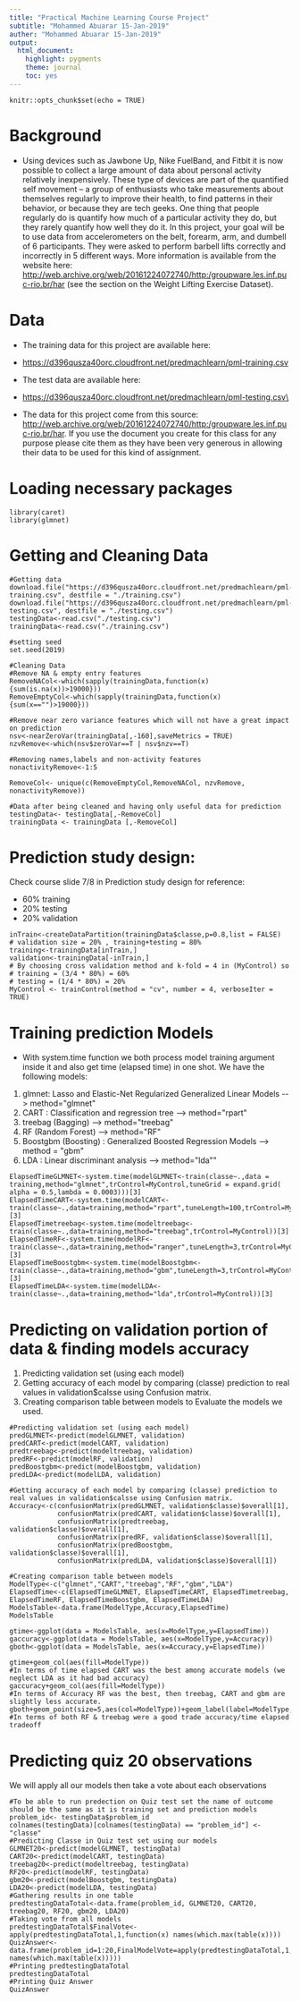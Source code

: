 ```yaml
---
title: "Practical Machine Learning Course Project"
subtitle: "Mohammed Abuarar 15-Jan-2019"
auther: "Mohammed Abuarar 15-Jan-2019"
output: 
  html_document: 
    highlight: pygments
    theme: journal
    toc: yes
---
```


```{r setup, include=FALSE}
knitr::opts_chunk$set(echo = TRUE)
```

# Background

* Using devices such as Jawbone Up, Nike FuelBand, and Fitbit it is now possible to collect a large amount of data about personal activity relatively inexpensively. These type of devices are part of the quantified self movement – a group of enthusiasts who take measurements about themselves regularly to improve their health, to find patterns in their behavior, or because they are tech geeks. One thing that people regularly do is quantify how much of a particular activity they do, but they rarely quantify how well they do it. In this project, your goal will be to use data from accelerometers on the belt, forearm, arm, and dumbell of 6 participants. They were asked to perform barbell lifts correctly and incorrectly in 5 different ways. More information is available from the website here: http://web.archive.org/web/20161224072740/http:/groupware.les.inf.puc-rio.br/har (see the section on the Weight Lifting Exercise Dataset).  

# Data  
 
* The training data for this project are available here:  
  
* https://d396qusza40orc.cloudfront.net/predmachlearn/pml-training.csv  
  
* The test data are available here:  
  
* https://d396qusza40orc.cloudfront.net/predmachlearn/pml-testing.csv\  

* The data for this project come from this source: http://web.archive.org/web/20161224072740/http:/groupware.les.inf.puc-rio.br/har. If you use the document you create for this class for any purpose please cite them as they have been very generous in allowing their data to be used for this kind of assignment.

# Loading necessary packages
```{r LoadingPackages}
library(caret)
library(glmnet)
```

# Getting and Cleaning Data
```{r GettingCleaningData}
#Getting data
download.file("https://d396qusza40orc.cloudfront.net/predmachlearn/pml-training.csv", destfile = "./training.csv")
download.file("https://d396qusza40orc.cloudfront.net/predmachlearn/pml-testing.csv", destfile = "./testing.csv")
testingData<-read.csv("./testing.csv")
trainingData<-read.csv("./training.csv")

#setting seed
set.seed(2019)

#Cleaning Data
#Remove NA & empty entry features
RemoveNACol<-which(sapply(trainingData,function(x){sum(is.na(x))>19000}))
RemoveEmptyCol<-which(sapply(trainingData,function(x){sum(x=="")>19000}))

#Remove near zero variance features which will not have a great impact on prediction
nsv<-nearZeroVar(trainingData[,-160],saveMetrics = TRUE)
nzvRemove<-which(nsv$zeroVar==T | nsv$nzv==T)

#Removing names,labels and non-activity features
nonactivityRemove<-1:5

RemoveCol<- unique(c(RemoveEmptyCol,RemoveNACol, nzvRemove, nonactivityRemove))

#Data after being cleaned and having only useful data for prediction
testingData<- testingData[,-RemoveCol]
trainingData <- trainingData [,-RemoveCol]
```

# Prediction study design:  
Check course slide 7/8 in Prediction study design for reference:
* 60% training
* 20% testing
* 20% validation
```{r PredictionStudyDesign}
inTrain<-createDataPartition(trainingData$classe,p=0.8,list = FALSE)
# validation size = 20% , training+testing = 80%
training<-trainingData[inTrain,]
validation<-trainingData[-inTrain,]
# By choosing cross validation method and k-fold = 4 in (MyControl) so
# training = (3/4 * 80%) = 60% 
# testing = (1/4 * 80%) = 20%
MyControl <- trainControl(method = "cv", number = 4, verboseIter = TRUE)
```

# Training prediction Models
* With system.time function we both process model training argument inside it and also get time (elapsed time) in one shot. 
We have the following models:
1. glmnet: Lasso and Elastic-Net Regularized Generalized Linear Models --> method="glmnet"
2. CART : Classification and regression tree --> method="rpart"
3. treebag (Bagging)  --> method="treebag"
4. RF (Random Forest) --> method="RF"
5. Boostgbm (Boosting) : Generalized Boosted Regression Models --> method = "gbm"
6. LDA : Linear discriminant analysis --> method="lda""
```{r TrainingPredictionModels,results = FALSE}
ElapsedTimeGLMNET<-system.time(modelGLMNET<-train(classe~.,data = training,method="glmnet",trControl=MyControl,tuneGrid = expand.grid(
alpha = 0.5,lambda = 0.0003)))[3]
ElapsedTimeCART<-system.time(modelCART<-train(classe~.,data=training,method="rpart",tuneLength=100,trControl=MyControl))[3]
ElapsedTimetreebag<-system.time(modeltreebag<-train(classe~.,data=training,method="treebag",trControl=MyControl))[3]
ElapsedTimeRF<-system.time(modelRF<-train(classe~.,data=training,method="ranger",tuneLength=3,trControl=MyControl))[3]
ElapsedTimeBoostgbm<-system.time(modelBoostgbm<-train(classe~.,data=training,method="gbm",tuneLength=3,trControl=MyControl))[3]
ElapsedTimeLDA<-system.time(modelLDA<-train(classe~.,data=training,method="lda",trControl=MyControl))[3]
```

# Predicting on validation portion of data & finding models accuracy
1. Predicting validation set (using each model)
2. Getting accuracy of each model by comparing (classe) prediction to real values in validation$calsse using Confusion matrix.  
3. Creating comparison table between models to Evaluate the models we used.
```{r PredictionValidationComparison}
#Predicting validation set (using each model)
predGLMNET<-predict(modelGLMNET, validation)
predCART<-predict(modelCART, validation)
predtreebag<-predict(modeltreebag, validation)
predRF<-predict(modelRF, validation)
predBoostgbm<-predict(modelBoostgbm, validation)
predLDA<-predict(modelLDA, validation)

#Getting accuracy of each model by comparing (classe) prediction to real values in validation$calsse using Confusion matrix.
Accuracy<-c(confusionMatrix(predGLMNET, validation$classe)$overall[1],
            confusionMatrix(predCART, validation$classe)$overall[1],
            confusionMatrix(predtreebag, validation$classe)$overall[1],
            confusionMatrix(predRF, validation$classe)$overall[1],
            confusionMatrix(predBoostgbm, validation$classe)$overall[1],
            confusionMatrix(predLDA, validation$classe)$overall[1])

#Creating comparison table between models
ModelType<-c("glmnet","CART","treebag","RF","gbm","LDA")
ElapsedTime<-c(ElapsedTimeGLMNET, ElapsedTimeCART, ElapsedTimetreebag, ElapsedTimeRF, ElapsedTimeBoostgbm, ElapsedTimeLDA)
ModelsTable<-data.frame(ModelType,Accuracy,ElapsedTime)
ModelsTable

gtime<-ggplot(data = ModelsTable, aes(x=ModelType,y=ElapsedTime))
gaccuracy<-ggplot(data = ModelsTable, aes(x=ModelType,y=Accuracy))
gboth<-ggplot(data = ModelsTable, aes(x=Accuracy,y=ElapsedTime))

gtime+geom_col(aes(fill=ModelType))
#In terms of time elapsed CART was the best among accurate models (we neglect LDA as it had bad accuracy)
gaccuracy+geom_col(aes(fill=ModelType))
#In terms of Accuracy RF was the best, then treebag, CART and gbm are slightly less accurate.
gboth+geom_point(size=5,aes(col=ModelType))+geom_label(label=ModelType,size=3,nudge_y=30)+scale_y_reverse()
#In terms of both RF & treebag were a good trade accuracy/time elapsed tradeoff

```

# Predicting quiz 20 observations
We will apply all our models then take a vote about each observations 
```{r Quiz}
#To be able to run predection on Quiz test set the name of outcome should be the same as it is training set and prediction models
problem_id<- testingData$problem_id
colnames(testingData)[colnames(testingData) == "problem_id"] <- "classe"
#Predicting Classe in Quiz test set using our models
GLMNET20<-predict(modelGLMNET, testingData)
CART20<-predict(modelCART, testingData)
treebag20<-predict(modeltreebag, testingData)
RF20<-predict(modelRF, testingData)
gbm20<-predict(modelBoostgbm, testingData)
LDA20<-predict(modelLDA, testingData)
#Gathering results in one table
predtestingDataTotal<-data.frame(problem_id, GLMNET20, CART20, treebag20, RF20, gbm20, LDA20)
#Taking vote from all models 
predtestingDataTotal$FinalVote<-apply(predtestingDataTotal,1,function(x) names(which.max(table(x))))
QuizAnswer<-data.frame(problem_id=1:20,FinalModelVote=apply(predtestingDataTotal,1,function(x) names(which.max(table(x)))))
#Printing predtestingDataTotal
predtestingDataTotal
#Printing Quiz Answer
QuizAnswer
```
